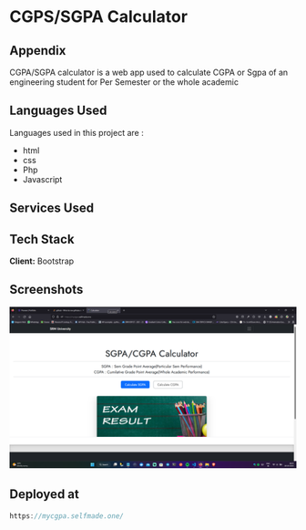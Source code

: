 # CGPS/SGPA Calculator 


## Appendix

CGPA/SGPA calculator is a web app used to calculate CGPA or Sgpa of an engineering student for Per Semester or the whole academic

## Languages Used

Languages used in this project are :

- html
- css
- Php
- Javascript

## Services Used


## Tech Stack

**Client:** Bootstrap



## Screenshots

![App Screenshot](images/cgpa.png)



## Deployed at

```javascript
https://mycgpa.selfmade.one/
```

